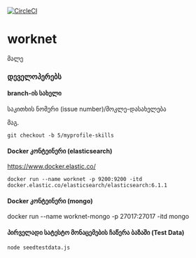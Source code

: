 [![CircleCI](https://circleci.com/gh/liz4rdcom/worknet.svg?style=svg&circle-token=907f6e77c31e4e211c8814f834fbdfc63c8b1d2a)](https://circleci.com/gh/liz4rdcom/worknet)

# worknet
მალე


### დეველოპერებს
#### branch-ის სახელი
საკითხის ნომერი (issue number)/მოკლე-დასახელება

მაგ.
```
git checkout -b 5/myprofile-skills
```
#### Docker კონტეინერი (elasticsearch)
https://www.docker.elastic.co/

```
docker run --name worknet -p 9200:9200 -itd docker.elastic.co/elasticsearch/elasticsearch:6.1.1
```
#### Docker კონტეინერი (mongo)
docker run --name worknet-mongo -p 27017:27017 -itd mongo

#### პირველადი სატესტო მონაცემების ჩაწერა ბაზაში (Test Data)
```
node seedtestdata.js
```

